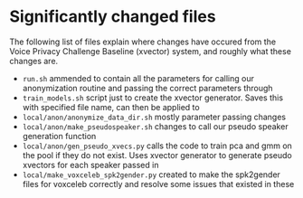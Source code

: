 
# Significantly changed files
The following list of files explain where changes have occured from the Voice Privacy Challenge Baseline (xvector) system, and roughly what these changes are.

- `run.sh` ammended to contain all the parameters for calling our anonymization routine and passing the correct parameters through
- `train_models.sh` script just to create the xvector generator. Saves this with specified file name, can then be applied to 
- `local/anon/anonymize_data_dir.sh` mostly parameter passing changes
- `local/anon/make_pseudospeaker.sh` changes to call our pseudo speaker generation function
- `local/anon/gen_pseudo_xvecs.py` calls the code to train pca and gmm on the pool if they do not exist. Uses xvector generator to generate pseudo xvectors for each speaker passed in
- `local/make_voxceleb_spk2gender.py` created to make the spk2gender files for voxceleb correctly and resolve some issues that existed in these

